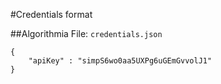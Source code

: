 #Credentials format

##Algorithmia
File: `credentials.json`

```
{
    "apiKey" : "simpS6wo0aa5UXPg6uGEmGvvolJ1"
}
```